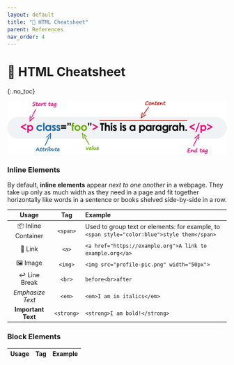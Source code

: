 ```yaml
---
layout: default
title: "🧱 HTML Cheatsheet" 
parent: References
nav_order: 4
---
```


# 🧱 HTML Cheatsheet
{:.no_toc}

![image](html-element.png)

### Inline Elements
By default, **inline elements** appear _next to one another_ in a webpage. They take up only as much width as they need in a page and fit together horizontally like words in a sentence or books shelved side-by-side in a row. 

| Usage | Tag | Example |
| :---: | :---: | :--- |
| 📦 Inline Container | `<span>` | Used to group text or elements: for example, to  `<span style="color:blue">style them</span>` |
| 🔗 Link | `<a>` | ```<a href="https://example.org">A link to example.org</a>``` |
| 🖼️ Image | `<img>` | `<img src="profile-pic.png" width="50px">` |
| ↩ Line Break | `<br>` | `before<br>after` |
| _Emphasize Text_ | `<em>` | `<em>I am in italics</em>` |
| **Important Text** | `<strong>` | `<strong>I am bold!</strong>` |


### Block Elements


| Usage | Tag | Example |
| :---: | :---: | :--- |
